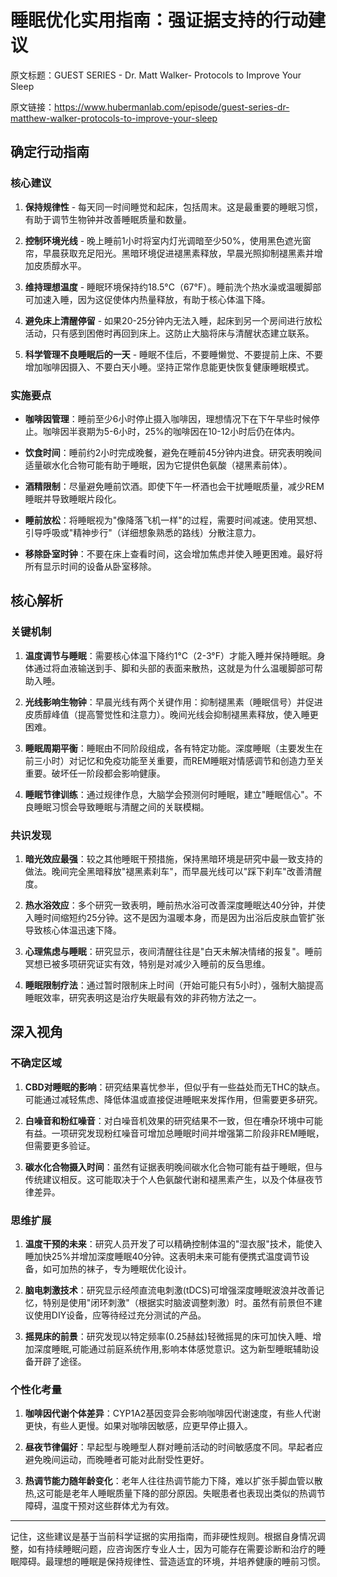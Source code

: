 # 睡眠优化实用指南：强证据支持的行动建议

原文标题：GUEST SERIES - Dr. Matt Walker- Protocols to Improve Your Sleep

原文链接：https://www.hubermanlab.com/episode/guest-series-dr-matthew-walker-protocols-to-improve-your-sleep

<YouTube videoId="h2aWYjSA1Jc" />

## 确定行动指南

### 核心建议
1. **保持规律性** - 每天同一时间睡觉和起床，包括周末。这是最重要的睡眠习惯，有助于调节生物钟并改善睡眠质量和数量。
  
2. **控制环境光线** - 晚上睡前1小时将室内灯光调暗至少50%，使用黑色遮光窗帘，早晨获取充足阳光。黑暗环境促进褪黑素释放，早晨光照抑制褪黑素并增加皮质醇水平。

3. **维持理想温度** - 睡眠环境保持约18.5°C（67°F）。睡前洗个热水澡或温暖脚部可加速入睡，因为这促使体内热量释放，有助于核心体温下降。

4. **避免床上清醒停留** - 如果20-25分钟内无法入睡，起床到另一个房间进行放松活动，只有感到困倦时再回到床上。这防止大脑将床与清醒状态建立联系。

5. **科学管理不良睡眠后的一天** - 睡眠不佳后，不要睡懒觉、不要提前上床、不要增加咖啡因摄入、不要白天小睡。坚持正常作息能更快恢复健康睡眠模式。

### 实施要点
- **咖啡因管理**：睡前至少6小时停止摄入咖啡因，理想情况下在下午早些时候停止。咖啡因半衰期为5-6小时，25%的咖啡因在10-12小时后仍在体内。

- **饮食时间**：睡前约2小时完成晚餐，避免在睡前45分钟内进食。研究表明晚间适量碳水化合物可能有助于睡眠，因为它提供色氨酸（褪黑素前体）。

- **酒精限制**：尽量避免睡前饮酒。即使下午一杯酒也会干扰睡眠质量，减少REM睡眠并导致睡眠片段化。

- **睡前放松**：将睡眠视为"像降落飞机一样"的过程，需要时间减速。使用冥想、引导呼吸或"精神步行"（详细想象熟悉的路线）分散注意力。

- **移除卧室时钟**：不要在床上查看时间，这会增加焦虑并使入睡更困难。最好将所有显示时间的设备从卧室移除。

## 核心解析

### 关键机制
1. **温度调节与睡眠**：需要核心体温下降约1°C（2-3°F）才能入睡并保持睡眠。身体通过将血液输送到手、脚和头部的表面来散热，这就是为什么温暖脚部可帮助入睡。

2. **光线影响生物钟**：早晨光线有两个关键作用：抑制褪黑素（睡眠信号）并促进皮质醇峰值（提高警觉性和注意力）。晚间光线会抑制褪黑素释放，使入睡更困难。

3. **睡眠周期平衡**：睡眠由不同阶段组成，各有特定功能。深度睡眠（主要发生在前三小时）对记忆和免疫功能至关重要，而REM睡眠对情感调节和创造力至关重要。破坏任一阶段都会影响健康。

4. **睡眠节律训练**：通过规律作息，大脑学会预测何时睡眠，建立"睡眠信心"。不良睡眠习惯会导致睡眠与清醒之间的关联模糊。

### 共识发现
1. **暗光效应最强**：较之其他睡眠干预措施，保持黑暗环境是研究中最一致支持的做法。晚间完全黑暗释放"褪黑素刹车"，而早晨光线可以"踩下刹车"改善清醒度。

2. **热水浴效应**：多个研究一致表明，睡前热水浴可改善深度睡眠达40分钟，并使入睡时间缩短约25分钟。这不是因为温暖本身，而是因为出浴后皮肤血管扩张导致核心体温迅速下降。

3. **心理焦虑与睡眠**：研究显示，夜间清醒往往是"白天未解决情绪的报复"。睡前冥想已被多项研究证实有效，特别是对减少入睡前的反刍思维。

4. **睡眠限制疗法**：通过暂时限制床上时间（开始可能只有5小时），强制大脑提高睡眠效率，研究表明这是治疗失眠最有效的非药物方法之一。

## 深入视角

### 不确定区域
1. **CBD对睡眠的影响**：研究结果喜忧参半，但似乎有一些益处而无THC的缺点。可能通过减轻焦虑、降低体温或直接促进睡眠来发挥作用，但需要更多研究。

2. **白噪音和粉红噪音**：对白噪音机效果的研究结果不一致，但在嘈杂环境中可能有益。一项研究发现粉红噪音可增加总睡眠时间并增强第二阶段非REM睡眠，但需要更多验证。

3. **碳水化合物摄入时间**：虽然有证据表明晚间碳水化合物可能有益于睡眠，但与传统建议相反。这可能取决于个人色氨酸代谢和褪黑素产生，以及个体昼夜节律差异。

### 思维扩展
1. **温度干预的未来**：研究人员开发了可以精确控制体温的"湿衣服"技术，能使入睡加快25%并增加深度睡眠40分钟。这表明未来可能有便携式温度调节设备，如可加热的袜子，专为睡眠优化设计。

2. **脑电刺激技术**：研究显示经颅直流电刺激(tDCS)可增强深度睡眠波浪并改善记忆，特别是使用"闭环刺激"（根据实时脑波调整刺激）时。虽然有前景但不建议使用DIY设备，应等待经过充分测试的产品。

3. **摇晃床的前景**：研究发现以特定频率(0.25赫兹)轻微摇晃的床可加快入睡、增加深度睡眠,可能通过前庭系统作用,影响本体感觉意识。这为新型睡眠辅助设备开辟了途径。

### 个性化考量
1. **咖啡因代谢个体差异**：CYP1A2基因变异会影响咖啡因代谢速度，有些人代谢更快，有些人更慢。如果对咖啡因敏感，应更早停止摄入。

2. **昼夜节律偏好**：早起型与晚睡型人群对睡前活动的时间敏感度不同。早起者应避免晚间运动，而晚睡者可能对此耐受性更好。

3. **热调节能力随年龄变化**：老年人往往热调节能力下降，难以扩张手脚血管以散热,这可能是老年人睡眠质量下降的部分原因。失眠患者也表现出类似的热调节障碍，温度干预对这些群体尤为有效。

---

记住，这些建议是基于当前科学证据的实用指南，而非硬性规则。根据自身情况调整，如有持续睡眠问题，应咨询医疗专业人士，因为可能存在需要诊断和治疗的睡眠障碍。最理想的睡眠是保持规律性、营造适宜的环境，并培养健康的睡前习惯。
